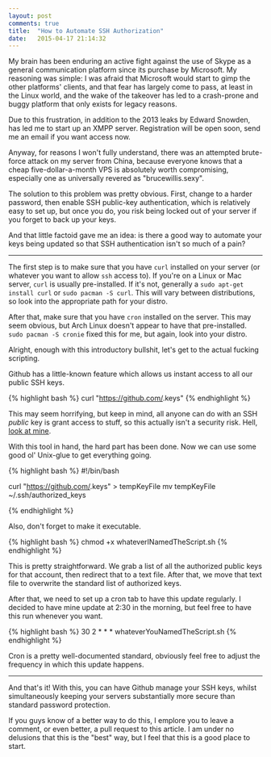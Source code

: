 ```yaml
---
layout: post
comments: true
title:  "How to Automate SSH Authorization"
date:   2015-04-17 21:14:32
---
```


My brain has been enduring an active fight against the use of Skype as a general communication platform since its purchase by Microsoft.  My reasoning was simple: I was afraid that Microsoft would start to gimp the other platforms' clients, and that fear has largely come to pass, at least in the Linux world, and the wake of the takeover has led to a crash-prone and buggy platform that only exists for legacy reasons. 

Due to this frustration, in addition to the 2013 leaks by Edward Snowden, has led me to start up an XMPP server.  Registration will be open soon, send me an email if you want access now.  

Anyway, for reasons I won't fully understand, there was an attempted brute-force attack on my server from China, because everyone knows that a cheap five-dollar-a-month VPS is absolutely worth compromising, especially one as universally revered as "brucewillis.sexy". 

The solution to this problem was pretty obvious.  First, change to a harder password, then enable SSH public-key authentication, which is relatively easy to set up, but once you do, you risk being locked out of your server if you forget to back up your keys. 

And that little factoid gave me an idea: is there a good way to automate your keys being updated so that SSH authentication isn't so much of a pain? 

--------

The first step is to make sure that you have `curl` installed on your server (or whatever you want to allow `ssh` access to).  If you're on a Linux or Mac server, `curl` is usually pre-installed.  If it's not, generally a `sudo apt-get install curl` or `sudo pacman -S curl`.  This will vary between distributions, so look into the appropriate path for your distro. 

After that, make sure that you have `cron` installed on the server.  This may seem obvious, but Arch Linux doesn't appear to have that pre-installed.  `sudo pacman -S cronie` fixed this for me, but again, look into your distro.  

Alright, enough with this introductory bullshit, let's get to the actual fucking scripting. 

Github has a little-known feature which allows us instant access to all our public SSH keys. 

{% highlight bash %}
curl "https://github.com/<username>.keys"
{% endhighlight %}

This may seem horrifying, but keep in mind, all anyone can do with an SSH *public* key is grant access to stuff, so this actually isn't a security risk. Hell, [look at mine](https://github.com/tombert.keys).

With this tool in hand, the hard part has been done.  Now we can use some good ol' Unix-glue to get everything going. 


{% highlight bash %}
#!/bin/bash

curl "https://github.com/<username>.keys" > tempKeyFile
mv tempKeyFile ~/.ssh/authorized_keys

{% endhighlight %}

Also, don't forget to make it executable. 

{% highlight bash %}
chmod +x whateverINamedTheScript.sh
{% endhighlight %}

This is pretty straightforward.  We grab a list of all the authorized public keys for that account, then redirect that to a text file.  After that, we move that text file to overwrite the standard list of authorized keys.

After that, we need to set up a cron tab to have this update regularly.  I decided to have mine update at 2:30 in the morning, but feel free to have this run whenever you want. 

{% highlight bash %}
30 2 * * * whateverYouNamedTheScript.sh
{% endhighlight %}

Cron is a pretty well-documented standard, obviously feel free to adjust the frequency in which this update happens.  

----------

And that's it!  With this, you can have Github manage your SSH keys, whilst simultaneously keeping your servers substantially more secure than standard password protection. 

If you guys know of a better way to do this, I emplore you to leave a comment, or even better, a pull request to this article.  I am under no delusions that this is the "best" way, but I feel that this is a good place to start.
